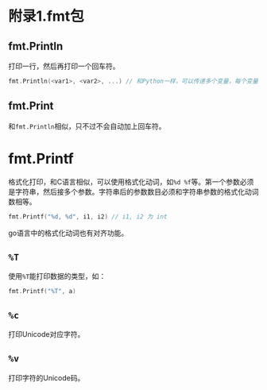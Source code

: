 # 附录1.fmt包

## fmt.Println

打印一行，然后再打印一个回车符。  

```go
fmt.Println(<var1>, <var2>, ...) // 和Python一样，可以传递多个变量，每个变量间自动加上空格
```

## fmt.Print

和`fmt.Println`相似，只不过不会自动加上回车符。  

# fmt.Printf

格式化打印，和C语言相似，可以使用格式化动词，如`%d %f`等。第一个参数必须是字符串，然后接多个参数。字符串后的参数数目必须和字符串参数的格式化动词数相等。  

```go
fmt.Printf("%d, %d", i1, i2) // i1, i2 为 int
```

go语言中的格式化动词也有对齐功能。  

## `%T`

使用`%T`能打印数据的类型，如：  
```go
fmt.Printf("%T", a)
```

## `%c`

打印Unicode对应字符。  

## `%v`

打印字符的Unicode码。  